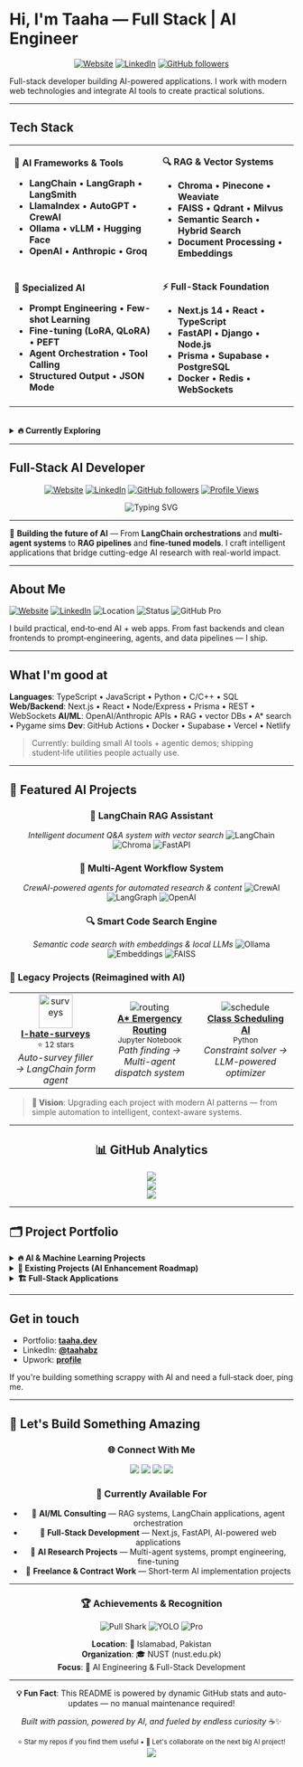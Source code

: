 <!-- markdownlint-disable -->

# Hi, I'm Taaha — Full Stack | AI Engineer

<div align="center">

[![Website](https://img.shields.io/badge/Portfolio-taaha.dev-FF6B6B?style=for-the-badge&logo=firefoxbrowser&logoColor=white)](http://taaha.dev)
[![LinkedIn](https://img.shields.io/badge/LinkedIn-taahabz-0077B5?style=for-the-badge&logo=linkedin&logoColor=white)](https://www.linkedin.com/in/taahabz)
[![GitHub followers](https://img.shields.io/github/followers/taahabz?logo=github&style=for-the-badge&color=0891b2&labelColor=1c1917)](https://www.github.com/taahabz)

</div>

Full-stack developer building AI-powered applications. I work with modern web technologies and integrate AI tools to create practical solutions.

---

## Tech Stack

<div align="center">


<table>
<tr>
<td>

**🤖 AI Frameworks & Tools**
- **LangChain** • **LangGraph** • **LangSmith**
- **LlamaIndex** • **AutoGPT** • **CrewAI**
- **Ollama** • **vLLM** • **Hugging Face**
- **OpenAI** • **Anthropic** • **Groq**

</td>
<td>

**🔍 RAG & Vector Systems**
- **Chroma** • **Pinecone** • **Weaviate**
- **FAISS** • **Qdrant** • **Milvus**
- **Semantic Search** • **Hybrid Search**
- **Document Processing** • **Embeddings**

</td>
</tr>
<tr>
<td>

**🎯 Specialized AI**
- **Prompt Engineering** • **Few-shot Learning**
- **Fine-tuning (LoRA, QLoRA)** • **PEFT**
- **Agent Orchestration** • **Tool Calling**
- **Structured Output** • **JSON Mode**

</td>
<td>

**⚡ Full-Stack Foundation**
- **Next.js 14** • **React** • **TypeScript**
- **FastAPI** • **Django** • **Node.js**
- **Prisma** • **Supabase** • **PostgreSQL**
- **Docker** • **Redis** • **WebSockets**

</td>
</tr>
</table>

</div>

  <br>

<details>
<summary><strong>🔥 Currently Exploring</strong></summary>

- **Multi-Agent Systems** with CrewAI and AutoGen
- **Graph-based RAG** with LangGraph state machines  
- **Local LLM deployment** with Ollama and vLLM
- **AI-powered code generation** and automation
- **Vector database optimization** for production RAG systems

</details>

</div>

---

## Full‑Stack AI Developer

<div align="center">

[![Website](https://img.shields.io/badge/🌐_Portfolio-taaha.dev-FF6B6B?style=for-the-badge&logo=firefoxbrowser&logoColor=white)](http://taaha.dev)
[![LinkedIn](https://img.shields.io/badge/LinkedIn-taahabz-0077B5?style=for-the-badge&logo=linkedin&logoColor=white)](https://www.linkedin.com/in/taahabz)
[![GitHub followers](https://img.shields.io/github/followers/taahabz?logo=github&style=for-the-badge&color=0891b2&labelColor=1c1917)](https://www.github.com/taahabz)
[![Profile Views](https://komarev.com/ghpvc/?username=taahabz&label=Profile%20views&color=0e75b6&style=for-the-badge)](https://github.com/taahabz)

</div>

<div align="center">
  <img src="https://readme-typing-svg.herokuapp.com?font=Fira+Code&pause=1000&color=3B82F6&center=true&vCenter=true&width=600&lines=AI+Engineer+%26+Full-Stack+Developer;Building+LangChain+%26+LangGraph+Applications;RAG+Systems+%7C+AI+Agents+%7C+Vector+Databases;Prompt+Engineering+%7C+Fine-tuning+%7C+MLOps" alt="Typing SVG" />
</div>

---

🚀 **Building the future of AI** — From **LangChain orchestrations** and **multi-agent systems** to **RAG pipelines** and **fine-tuned models**. I craft intelligent applications that bridge cutting-edge AI research with real-world impact.

---

## About Me

[![Website](https://img.shields.io/badge/website-taaha.dev-informational)](https://taaha.dev)
[![LinkedIn](https://img.shields.io/badge/LinkedIn-taahabz-blue)](https://www.linkedin.com/in/taahabz)
![Location](https://img.shields.io/badge/Islamabad-Pakistan-success)
![Status](https://img.shields.io/badge/NUST-CS-blueviolet)
![GitHub Pro](https://img.shields.io/badge/GitHub-Pro-black)

I build practical, end‑to‑end AI + web apps. From fast backends and clean frontends to prompt‑engineering, agents, and data pipelines — I ship.

---

## What I'm good at

**Languages**: TypeScript • JavaScript • Python • C/C++ • SQL
**Web/Backend**: Next.js • React • Node/Express • Prisma • REST • WebSockets
**AI/ML**: OpenAI/Anthropic APIs • RAG • vector DBs • A\* search • Pygame sims
**Dev**: GitHub Actions • Docker • Supabase • Vercel • Netlify

> Currently: building small AI tools + agentic demos; shipping student‑life utilities people actually use.

---

## 🎯 Featured AI Projects

<div align="center">

### 🧠 **LangChain RAG Assistant**
*Intelligent document Q&A system with vector search*
![LangChain](https://img.shields.io/badge/LangChain-1C3C3C?style=flat-square&logo=langchain&logoColor=white)
![Chroma](https://img.shields.io/badge/Chroma-FF6B35?style=flat-square)
![FastAPI](https://img.shields.io/badge/FastAPI-009688?style=flat-square&logo=fastapi&logoColor=white)

### 🤖 **Multi-Agent Workflow System** 
*CrewAI-powered agents for automated research & content*
![CrewAI](https://img.shields.io/badge/CrewAI-FF4B4B?style=flat-square)
![LangGraph](https://img.shields.io/badge/LangGraph-00D4AA?style=flat-square)
![OpenAI](https://img.shields.io/badge/OpenAI-412991?style=flat-square&logo=openai&logoColor=white)

### 🔍 **Smart Code Search Engine**
*Semantic code search with embeddings & local LLMs*
![Ollama](https://img.shields.io/badge/Ollama-000000?style=flat-square)
![Embeddings](https://img.shields.io/badge/Embeddings-4285F4?style=flat-square)
![FAISS](https://img.shields.io/badge/FAISS-326CE5?style=flat-square)

</div>

### 🚀 **Legacy Projects (Reimagined with AI)**

<table>
<tr>
<td align="center">
  <img src="https://github.com/taahabz/I-hate-surveys/raw/main/icon.png" width="60" height="60" alt="surveys"/>
  <br>
  <strong><a href="https://github.com/taahabz/I-hate-surveys">I-hate-surveys</a></strong>
  <br>
  <sub>⭐ 12 stars</sub>
  <br>
  <em>Auto-survey filler → LangChain form agent</em>
</td>
<td align="center">
  <img src="https://img.icons8.com/fluency/60/route.png" alt="routing"/>
  <br>
  <strong><a href="https://github.com/taahabz/AStarEmergencyRouting">A* Emergency Routing</a></strong>
  <br>
  <sub>Jupyter Notebook</sub>
  <br>
  <em>Path finding → Multi-agent dispatch system</em>
</td>
<td align="center">
  <img src="https://img.icons8.com/fluency/60/calendar.png" alt="schedule"/>
  <br>
  <strong><a href="https://github.com/taahabz/Class-Scheduling-Ai">Class Scheduling AI</a></strong>
  <br>
  <sub>Python</sub>
  <br>
  <em>Constraint solver → LLM-powered optimizer</em>
</td>
</tr>
</table>

> **🎯 Vision**: Upgrading each project with modern AI patterns — from simple automation to intelligent, context-aware systems.

---

<div align="center">


## 📊 GitHub Analytics

![](https://github-readme-stats.vercel.app/api?username=taahabz&theme=dark&hide_border=false&include_all_commits=true&count_private=true)<br/>
![](https://nirzak-streak-stats.vercel.app/?user=taahabz&theme=dark&hide_border=false)<br/>
![](https://github-readme-stats.vercel.app/api/top-langs/?username=taahabz&theme=dark&hide_border=false&include_all_commits=true&count_private=true&layout=compact)

</div>

---

## 🗂️ Project Portfolio

<details>
<summary><strong>🔥 AI & Machine Learning Projects</strong></summary>

| Project | Description | Tech Stack | Status |
|---------|-------------|------------|--------|
| **LangChain RAG System** | Document Q&A with semantic search | `LangChain` `Chroma` `FastAPI` | 🚧 In Progress |
| **Multi-Agent CrewAI** | Automated research agents | `CrewAI` `LangGraph` `OpenAI` | 🔄 Planning |
| **Local LLM Chat** | Ollama-powered chat interface | `Ollama` `Streamlit` `Python` | 💡 Concept |
| **AI Code Assistant** | Context-aware coding helper | `LangChain` `GitHub API` `RAG` | 📝 Design |

</details>

<details>
<summary><strong>🎯 Existing Projects (AI Enhancement Roadmap)</strong></summary>

| Project | Current State | AI Enhancement Plan | Impact |
|---------|---------------|-------------------|---------|
| **[I-hate-surveys](https://github.com/taahabz/I-hate-surveys)** | Manual automation scripts | LangChain agent for intelligent form parsing | 🚀 High |
| **[Emergency Routing](https://github.com/taahabz/AStarEmergencyRouting)** | A* pathfinding simulation | Multi-agent dispatch with real-time optimization | 🎯 Medium |
| **[Class Scheduling](https://github.com/taahabz/Class-Scheduling-Ai)** | Basic constraint solver | LLM-powered preference understanding | 💡 Medium |
| **[Weather App](https://github.com/taahabz/mosam-app-source)** | Simple weather display | Conversational weather assistant | 🌟 Low |

</details>

<details>
<summary><strong>🏗️ Full-Stack Applications</strong></summary>

| Project | Description | Tech Stack | Live Demo |
|---------|-------------|------------|-----------|
| **[NUST Bites](https://github.com/taahabz/nustbites)** | University food ordering system | `HTML` `CSS` `JavaScript` | 🔗 Local |
| **[Mess Menu](https://github.com/fatehmehmood123/Mess-Menu)** | Hostel meal tracker (contributor) | `JavaScript` `Node.js` | ⭐ 5 stars |
| **Portfolio Website** | Personal developer portfolio | `Next.js` `TailwindCSS` | 🌐 [taaha.dev](http://taaha.dev) |

</details>

---

## Get in touch

* Portfolio: **[taaha.dev](https://taaha.dev)**
* LinkedIn: **[@taahabz](https://www.linkedin.com/in/taahabz)**
* Upwork: **[profile](https://www.upwork.com/freelancers/~01811e83b373efbf2f)**

If you're building something scrappy with AI and need a full‑stack doer, ping me.

---

## 🤝 Let's Build Something Amazing

<div align="center">

### 🌐 **Connect With Me**

<p>
<a href="http://taaha.dev"><img src="https://img.shields.io/badge/Portfolio-FF5722?style=for-the-badge&logo=todoist&logoColor=white"/></a>
<a href="https://www.linkedin.com/in/taahabz"><img src="https://img.shields.io/badge/LinkedIn-0077B5?style=for-the-badge&logo=linkedin&logoColor=white"/></a>
<a href="https://www.upwork.com/freelancers/~01811e83b373efbf2f"><img src="https://img.shields.io/badge/UpWork-6FDA44?style=for-the-badge&logo=Upwork&logoColor=white"/></a>
<a href="mailto:taaha@example.com"><img src="https://img.shields.io/badge/Email-D14836?style=for-the-badge&logo=gmail&logoColor=white"/></a>
</p>

### 📍 **Currently Available For**

- 🤖 **AI/ML Consulting** — RAG systems, LangChain applications, agent orchestration
- 🚀 **Full-Stack Development** — Next.js, FastAPI, AI-powered web applications  
- 🔬 **AI Research Projects** — Multi-agent systems, prompt engineering, fine-tuning
- 💼 **Freelance & Contract Work** — Short-term AI implementation projects

</div>

---

<div align="center">

### 🏆 **Achievements & Recognition**

![Pull Shark](https://img.shields.io/badge/🦈_Pull_Shark-GitHub-FF69B4?style=for-the-badge)
![YOLO](https://img.shields.io/badge/🎯_YOLO-Achievement-orange?style=for-the-badge)
![Pro](https://img.shields.io/badge/⚡_GitHub_Pro-Premium-black?style=for-the-badge)

**Location**: 📍 Islamabad, Pakistan  
**Organization**: 🎓 NUST (nust.edu.pk)  
**Focus**: 🤖 AI Engineering & Full-Stack Development

</div>

---

<div align="center">
  
**💡 Fun Fact**: This README is powered by dynamic GitHub stats and auto-updates — no manual maintenance required!

*Built with passion, powered by AI, and fueled by endless curiosity* ☕✨

</div>

<div align="center">
  <sub>⭐ Star my repos if you find them useful • 🔄 Let's collaborate on the next big AI project!</sub>
</div>

<div align="center">
  <img src="https://capsule-render.vercel.app/api?type=waving&color=gradient&height=100&section=footer&text=Let's%20Build%20The%20Future%20Together&fontSize=16&fontAlignY=65&desc=Powered%20by%20AI%20%7C%20Built%20with%20❤️&descAlignY=50&descAlign=50"/>
</div>
